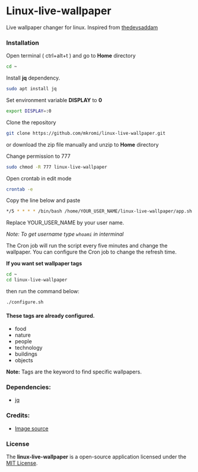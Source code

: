 # Linux-live-wallpaper
Live wallpaper changer for linux. Inspired from [thedevsaddam](https://github.com/thedevsaddam/ubuntu-live-wallpaper)


### Installation

Open terminal ( ctrl+alt+t ) and go to __Home__ directory

```bash
cd ~
```
Install __jq__ dependency.

```bash
sudo apt install jq
```
Set environment variable __DISPLAY__ to __0__

```bash
export DISPLAY=:0
```

Clone the repository

```bash
git clone https://github.com/mkromi/linux-live-wallpaper.git
```
or download the zip file manually and unzip to __Home__ directory

Change permission to 777

```bash
sudo chmod -R 777 linux-live-wallpaper
```
Open crontab in edit mode

```bash
crontab -e
```

Copy the line below and paste
```bash
*/5 * * * * /bin/bash /home/YOUR_USER_NAME/linux-live-wallpaper/app.sh
```
Replace YOUR_USER_NAME by your user name.

_Note:  To get username type `whoami` in interminal_

The Cron job will run the script every five minutes and change the wallpaper. You can configure the Cron job to change the refresh time.

__If  you want set wallpaper tags__
```bash
cd ~
cd linux-live-wallpaper
```
then run the command below:

```bash
./configure.sh
```

#### These tags are already configured.
* food
* nature
* people
* technology
* buildings
* objects

__Note:__ Tags are the keyword to find specific wallpapers.

### Dependencies:
* [jq](https://packages.debian.org/search?keywords=jq)

### Credits:
* [Image source](https://source.unsplash.com)

### **License**
The **linux-live-wallpaper** is a open-source application licensed under the [MIT License](LICENSE).
